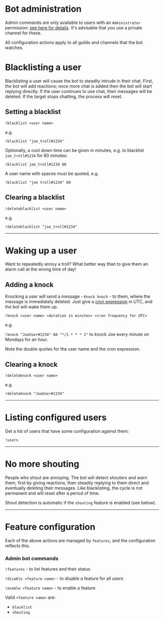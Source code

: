 # Bot administration

Admin commands are only available to users with an ``Administrator`` permission: [see here for details](https://discord.com/moderation/1500000176222-201:-Permissions-on-Discord). It's advisable that you use a private channel for these.

All configuration actions apply to all guilds and channels that the bot watches. 

# Blacklisting a user

Blacklisting a user will cause the bot to steadily intrude in their chat. First, the bot will add reactions; once more chat is added then the bot will start replying directly. If the user continues to use chat, their messages will be deleted. If the target stops chatting, the process will reset.

## Setting a blacklist

``!blacklist <user name>``

e.g.

``!blacklist "joe_troll#1234"``

Optionally, a cool down time can be given in minutes, e.g. to blacklist ``joe_troll#1234`` for 60 minutes:

``!blacklist joe_troll#1234 60``

A user name with spaces must be quoted, e.g.

``!blacklist "joe troll#1234" 60``

## Clearing a blacklist

``!deleteblacklist <user name>``

e.g.

``!deleteblacklist "joe_troll#1234"``

---

# Waking up a user

Want to repeatedly annoy a troll? What better way than to give them an alarm call at the wrong time of day! 

## Adding a knock

Knocking a user will send a message - ``Knock knock`` - to them, where the message is immediately deleted. Just give a [cron expression](https://en.wikipedia.org/wiki/Cron) in UTC, and the bot will wake them up.

``!knock <user name> <duration in minutes> <cron frequency for UTC>``

e.g.

``!knock "JoeUser#1234" 60 "*/1 * * * 1"`` to knock Joe every minute on Mondays for an hour.

Note the double quotes for the user name and the cron expression.


## Clearing a knock

``!deleteknock <user name>``

e.g.

``!deleteknock "JoeUser#1234"``

---

# Listing configured users

Get a list of users that have some configuration against them:

``!users``

---

# No more shouting

People who shout are annoying. The bot will detect shouters and warn them, first by giving reactions, then steadily replying to them direct and eventually deleting their messages. Like blacklisting, the cycle is not permanent and will reset after a period of time.

Shout detection is automatic if the ``shouting`` feature is enabled (see below).

---

# Feature configuration

Each of the above actions are managed by ``features``, and the configuration reflects this.

### Admin bot commands

``!features`` - to list features and their status

``!disable <feature name>`` - to disable a feature for all users

``!enable <feature name>`` - to enable a feature

Valid ``<feature name>`` are:

* ``blacklist``
* ``shouting``
